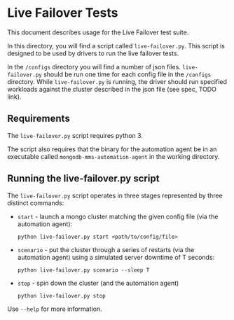 Live Failover Tests
===================

This document describes usage for the Live Failover test suite.

In this directory, you will find a script called ``live-failover.py``. This script is designed to be used by drivers to run the live failover tests.

In the ``/configs`` directory you will find a number of json files. ``live-failover.py`` should be run one time for each config file in the ``/configs`` directory.  While ``live-failover.py`` is running, the driver should run specified workloads against the cluster described in the json file (see spec, TODO link).

Requirements
------------

The ``live-failover.py`` script requires python 3.

The script also requires that the binary for the automation agent be in an executable called ``mongodb-mms-automation-agent`` in the working directory.

Running the live-failover.py script
-----------------------------------

The ``live-failover.py`` script operates in three stages represented by three distinct commands:

* `start` - launch a mongo cluster matching the given config file (via the automation agent):

   ``python live-failover.py start <path/to/config/file>``

* `scenario` - put the cluster through a series of restarts (via the automation agent) using a simulated server downtime of T seconds:

   ``python live-failover.py scenario --sleep T``

* `stop` - spin down the cluster (and the automation agent)

   ``python live-failover.py stop``


Use `--help` for more information.
